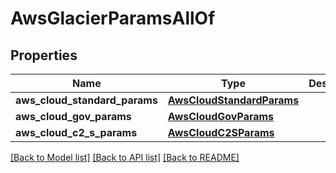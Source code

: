 # AwsGlacierParamsAllOf


## Properties
Name | Type | Description | Notes
------------ | ------------- | ------------- | -------------
**aws_cloud_standard_params** | [**AwsCloudStandardParams**](AwsCloudStandardParams.md) |  | [optional] 
**aws_cloud_gov_params** | [**AwsCloudGovParams**](AwsCloudGovParams.md) |  | [optional] 
**aws_cloud_c2_s_params** | [**AwsCloudC2SParams**](AwsCloudC2SParams.md) |  | [optional] 

[[Back to Model list]](../README.md#documentation-for-models) [[Back to API list]](../README.md#documentation-for-api-endpoints) [[Back to README]](../README.md)



